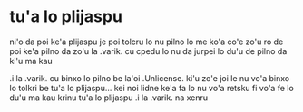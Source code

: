 # tu'a lo plijaspu
ni'o da poi ke'a plijaspu je poi tolcru lo nu pilno lo me ko'a co'e zo'u ro de poi ke'a pilno da zo'u la .varik. cu cpedu lo nu da jurpei lo du'u de pilno da ki'u ma kau

.i la .varik. cu binxo lo pilno be la'oi .Unlicense. ki'u zo'e joi le nu vo'a binxo lo tolkri be tu'a lo plijaspu... kei noi lidne ke'a fa lo nu vo'a retsku fi vo'a fe lo du'u ma kau krinu tu'a lo plijaspu  .i la .varik. na xenru
